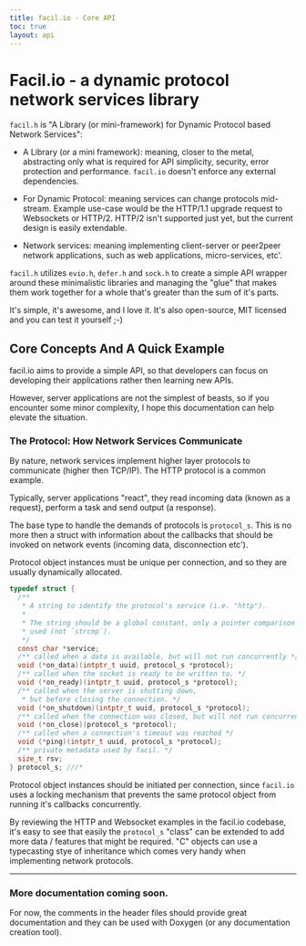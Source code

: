 ```yaml
---
title: facil.io - Core API
toc: true
layout: api
---
```

# Facil.io - a dynamic protocol network services library

`facil.h` is "A Library (or mini-framework) for Dynamic Protocol based Network Services":

* A Library (or a mini framework): meaning, closer to the metal, abstracting only what is required for API simplicity, security, error protection and performance. `facil.io` doesn't enforce any external dependencies.

* For Dynamic Protocol: meaning services can change protocols mid-stream. Example use-case would be the HTTP/1.1 upgrade request to Websockets or HTTP/2. HTTP/2 isn't supported just yet, but the current design is easily extendable.

* Network services: meaning implementing client-server or peer2peer network applications, such as web applications, micro-services, etc'.

`facil.h` utilizes `evio.h`, `defer.h` and `sock.h` to create a simple API wrapper around these minimalistic libraries and managing the "glue" that makes them work together for a whole that's greater than the sum of it's parts.

It's simple, it's awesome, and I love it. It's also open-source, MIT licensed and you can test it yourself ;-)

## Core Concepts And A Quick Example

facil.io aims to provide a simple API, so that developers can focus on developing their applications rather then learning new APIs.

However, server applications are not the simplest of beasts, so if you encounter some minor complexity, I hope this documentation can help elevate the situation.

### The Protocol: How Network Services Communicate

By nature, network services implement higher layer protocols to communicate (higher then TCP/IP). The HTTP protocol is a common example.

Typically, server applications "react", they read incoming data (known as a request), perform a task and send output (a response).

The base type to handle the demands of protocols is `protocol_s`. This is no more then a struct with information about the callbacks that should be invoked on network events (incoming data, disconnection etc').

Protocol object instances must be unique per connection, and so they are usually dynamically allocated.

```c
typedef struct {
  /**
   * A string to identify the protocol's service (i.e. "http").
   *
   * The string should be a global constant, only a pointer comparison will be
   * used (not `strcmp`).
   */
  const char *service;
  /** called when a data is available, but will not run concurrently */
  void (*on_data)(intptr_t uuid, protocol_s *protocol);
  /** called when the socket is ready to be written to. */
  void (*on_ready)(intptr_t uuid, protocol_s *protocol);
  /** called when the server is shutting down,
   * but before closing the connection. */
  void (*on_shutdown)(intptr_t uuid, protocol_s *protocol);
  /** called when the connection was closed, but will not run concurrently */
  void (*on_close)(protocol_s *protocol);
  /** called when a connection's timeout was reached */
  void (*ping)(intptr_t uuid, protocol_s *protocol);
  /** private metadata used by facil. */
  size_t rsv;
} protocol_s; ///*
```

Protocol object instances should be initiated per connection, since `facil.io` uses a locking mechanism that prevents the same protocol object from running it's callbacks concurrently.

By reviewing the HTTP and Websocket examples in the facil.io codebase, it's easy to see that easily the `protocol_s` "class" can be extended to add more data / features that might be required. "C" objects can use a typecasting stye of inheritance which comes very handy when implementing network protocols.

---

### More documentation coming soon.

For now, the comments in the header files should provide great documentation and they can be used with Doxygen (or any documentation creation tool).
